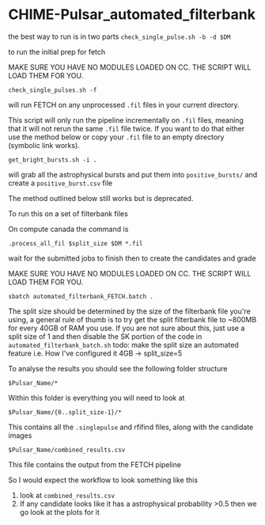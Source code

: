 # CHIME-Pulsar_automated_filterbank
the best way to run is in two parts
`check_single_pulse.sh -b -d $DM`

to run the initial prep for fetch

MAKE SURE YOU HAVE NO MODULES LOADED ON CC. THE SCRIPT WILL LOAD THEM FOR YOU.

`check_single_pulses.sh -f` 

will run FETCH on any unprocessed `.fil` files in your current directory.

This script will only run the pipeline incrementally on `.fil` files, meaning that it will not rerun the same `.fil` file twice. If you want to do that either use the method below or copy your `.fil` file to an empty directory (symbolic link works).

`get_bright_bursts.sh -i .`

will grab all the astrophysical bursts and put them into `positive_bursts/` and create a `positive_burst.csv` file


The method outlined below still works but is deprecated.

To run this on a set of filterbank files

On compute canada the command is 

`.process_all_fil $split_size $DM *.fil`

wait for the submitted jobs to finish
then to create the candidates and grade

MAKE SURE YOU HAVE NO MODULES LOADED ON CC. THE SCRIPT WILL LOAD THEM FOR YOU.

`sbatch automated_filterbank_FETCH.batch .`

The split size should be determined by the size of the filterbank file you're using, a general rule of thumb is to try get the split filterbank file to ~800MB for every 40GB of RAM you use. If you are not sure about this, just use a split size of 1 and then disable the SK portion of the code in `automated_filterbank_batch.sh` 
todo: make the split size an automated feature
i.e. How I've configured it 4GB -> split_size=5

To analyse the results you should see the following folder structure

`$Pulsar_Name/*`

Within this folder is everything you will need to look at

`$Pulsar_Name/{0..split_size-1}/*`

This contains all the `.singlepulse` and rfifind files, along with the candidate images

`$Pulsar_Name/combined_results.csv`

This file contains the output from the FETCH pipeline

So I would expect the workflow to look something like this
1) look at `combined_results.csv`
2) If any candidate looks like it has a astrophysical probability >0.5 then we go look at the plots for it


